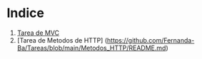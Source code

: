# Indice

1. [Tarea de MVC](https://github.com/Fernanda-Ba/MVC/blob/main/tarea_MVC/Readme.md)
2. [Tarea de Metodos de HTTP] (https://github.com/Fernanda-Ba/Tareas/blob/main/Metodos_HTTP/README.md)



